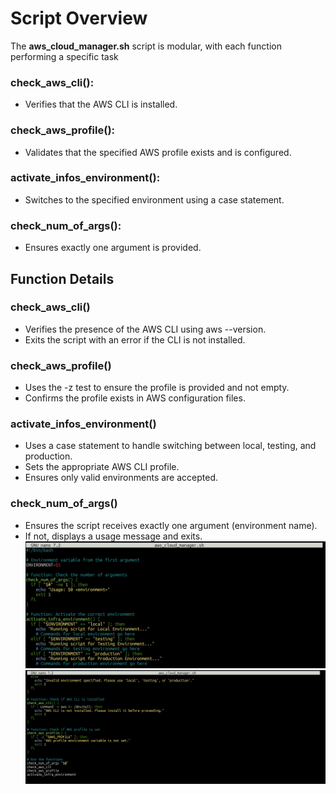 # Script Overview

The **aws_cloud_manager.sh** script is modular, with each function performing a specific task

### check_aws_cli(): 
- Verifies that the AWS CLI is installed.

### check_aws_profile(): 
- Validates that the specified AWS profile exists and is configured.

### activate_infos_environment(): 
- Switches to the specified environment using a case statement.

### check_num_of_args(): 
- Ensures exactly one argument is provided.

## Function Details

### check_aws_cli()
- Verifies the presence of the AWS CLI using aws --version.
- Exits the script with an error if the CLI is not installed.

### check_aws_profile()
- Uses the -z test to ensure the profile is provided and not empty.
- Confirms the profile exists in AWS configuration files.

### activate_infos_environment()
- Uses a case statement to handle switching between local, testing, and production.
- Sets the appropriate AWS CLI profile.
- Ensures only valid environments are accepted.

### check_num_of_args()
- Ensures the script receives exactly one argument (environment name).
- If not, displays a usage message and exits.
![Script1](img/script-updated.jpg)
![Script2](img/script-updated2.jpg)